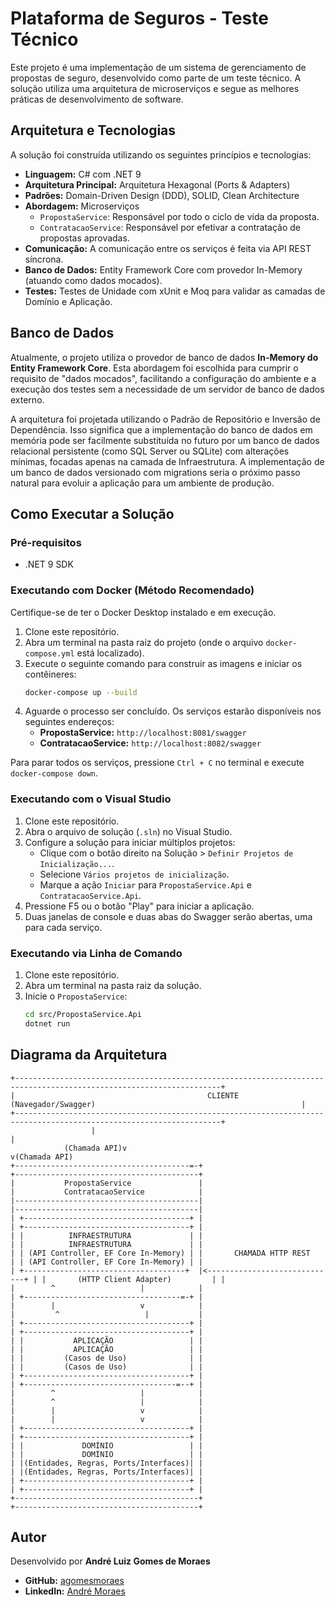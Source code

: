 # Plataforma de Seguros - Teste Técnico

Este projeto é uma implementação de um sistema de gerenciamento de propostas de seguro, desenvolvido como parte de um teste técnico. A solução utiliza uma arquitetura de microserviços e segue as melhores práticas de desenvolvimento de software.

## Arquitetura e Tecnologias

A solução foi construída utilizando os seguintes princípios e tecnologias:

- **Linguagem:** C# com .NET 9 
- **Arquitetura Principal:** Arquitetura Hexagonal (Ports & Adapters)
- **Padrões:** Domain-Driven Design (DDD), SOLID, Clean Architecture
- **Abordagem:** Microserviços
  - `PropostaService`: Responsável por todo o ciclo de vida da proposta.
  - `ContratacaoService`: Responsável por efetivar a contratação de propostas aprovadas.
- **Comunicação:** A comunicação entre os serviços é feita via API REST síncrona.
- **Banco de Dados:** Entity Framework Core com provedor In-Memory (atuando como dados mocados).
- **Testes:** Testes de Unidade com xUnit e Moq para validar as camadas de Domínio e Aplicação.

## Banco de Dados

Atualmente, o projeto utiliza o provedor de banco de dados **In-Memory do Entity Framework Core**. Esta abordagem foi escolhida para cumprir o requisito de "dados mocados", facilitando a configuração do ambiente e a execução dos testes sem a necessidade de um servidor de banco de dados externo.

A arquitetura foi projetada utilizando o Padrão de Repositório e Inversão de Dependência. Isso significa que a implementação do banco de dados em memória pode ser facilmente substituída no futuro por um banco de dados relacional persistente (como SQL Server ou SQLite) com alterações mínimas, focadas apenas na camada de Infraestrutura. A implementação de um banco de dados versionado com migrations seria o próximo passo natural para evoluir a aplicação para um ambiente de produção.

## Como Executar a Solução

### Pré-requisitos
- .NET 9 SDK

### Executando com Docker (Método Recomendado)

Certifique-se de ter o Docker Desktop instalado e em execução.

1.  Clone este repositório.
2.  Abra um terminal na pasta raiz do projeto (onde o arquivo `docker-compose.yml` está localizado).
3.  Execute o seguinte comando para construir as imagens e iniciar os contêineres:
    ```bash
    docker-compose up --build
    ```
4.  Aguarde o processo ser concluído. Os serviços estarão disponíveis nos seguintes endereços:
    - **PropostaService:** `http://localhost:8081/swagger`
    - **ContratacaoService:** `http://localhost:8082/swagger`

Para parar todos os serviços, pressione `Ctrl + C` no terminal e execute `docker-compose down`.

### Executando com o Visual Studio
1. Clone este repositório.
2. Abra o arquivo de solução (`.sln`) no Visual Studio.
3. Configure a solução para iniciar múltiplos projetos:
   - Clique com o botão direito na Solução > `Definir Projetos de Inicialização...`.
   - Selecione `Vários projetos de inicialização`.
   - Marque a ação `Iniciar` para `PropostaService.Api` e `ContratacaoService.Api`.
4. Pressione F5 ou o botão "Play" para iniciar a aplicação.
5. Duas janelas de console e duas abas do Swagger serão abertas, uma para cada serviço.

### Executando via Linha de Comando
1. Clone este repositório.
2. Abra um terminal na pasta raiz da solução.
3. Inicie o `PropostaService`:
   ```bash
   cd src/PropostaService.Api
   dotnet run

## Diagrama da Arquitetura
```
+--------------------------------------------------------------------------------------------------------------------+
|                                           CLIENTE (Navegador/Swagger)                                              |
+--------------------------------------------------------------------------------------------------------------------+
                  |                                                                          |
            (Chamada API)v                                                              v(Chamada API)
+---------------------------------------=-+                                +-----------------------------------------+
|           PropostaService               |                                |           ContratacaoService            |
|-----------------------------------------|                                |-----------------------------------------|
| +-------------------------------------+ |                                | +-------------------------------------+ |
| |          INFRAESTRUTURA             | |                                | |          INFRAESTRUTURA             | |
| | (API Controller, EF Core In-Memory) | |       CHAMADA HTTP REST        | | (API Controller, EF Core In-Memory) | |
| +------------------------------------+  |<-----------------------------+ | |       (HTTP Client Adapter)         | |
|        ^                   |            |                                | +-----------------------------------=-+ |
|        |                   v            |                                |         ^                   |           |
| +-------------------------------------+ |                                | +-------------------------------------+ |
| |           APLICAÇÃO                 | |                                | |           APLICAÇÃO                 | |
| |         (Casos de Uso)              | |                                | |         (Casos de Uso)              | |
| +-------------------------------------+ |                                | +----------------------------------=--+ |
|        ^                   |            |                                |        ^                   |            |
|        |                   v            |                                |        |                   v            |
| +-------------------------------------+ |                                | +-------------------------------------+ |
| |             DOMÍNIO                 | |                                | |             DOMÍNIO                 | |
| |(Entidades, Regras, Ports/Interfaces)| |                                | |(Entidades, Regras, Ports/Interfaces)| |
| +-------------------------------------+ |                                | +-------------------------------------+ |
+-----------------------------------------+                                +-----------------------------------------+
```
## Autor

Desenvolvido por **André Luiz Gomes de Moraes**

- **GitHub:** [agomesmoraes](https://github.com/agomesmoraes)
- **LinkedIn:** [André Moraes](https://www.linkedin.com/in/andr%C3%A9-moraes-68819718/)
